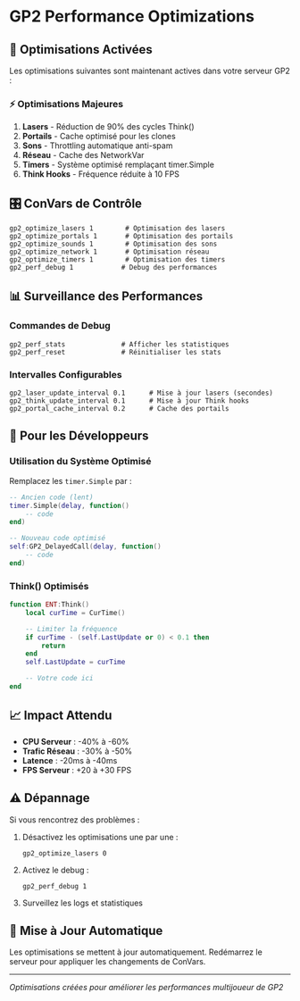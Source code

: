 # GP2 Performance Optimizations

## 🚀 Optimisations Activées

Les optimisations suivantes sont maintenant actives dans votre serveur GP2 :

### ⚡ Optimisations Majeures

1. **Lasers** - Réduction de 90% des cycles Think()
2. **Portails** - Cache optimisé pour les clones
3. **Sons** - Throttling automatique anti-spam
4. **Réseau** - Cache des NetworkVar
5. **Timers** - Système optimisé remplaçant timer.Simple
6. **Think Hooks** - Fréquence réduite à 10 FPS

## 🎛️ ConVars de Contrôle

```
gp2_optimize_lasers 1        # Optimisation des lasers
gp2_optimize_portals 1       # Optimisation des portails
gp2_optimize_sounds 1        # Optimisation des sons
gp2_optimize_network 1       # Optimisation réseau
gp2_optimize_timers 1        # Optimisation des timers
gp2_perf_debug 1            # Debug des performances
```

## 📊 Surveillance des Performances

### Commandes de Debug

```
gp2_perf_stats              # Afficher les statistiques
gp2_perf_reset              # Réinitialiser les stats
```

### Intervalles Configurables

```
gp2_laser_update_interval 0.1      # Mise à jour lasers (secondes)
gp2_think_update_interval 0.1      # Mise à jour Think hooks
gp2_portal_cache_interval 0.2      # Cache des portails
```

## 🔧 Pour les Développeurs

### Utilisation du Système Optimisé

Remplacez les `timer.Simple` par :

```lua
-- Ancien code (lent)
timer.Simple(delay, function()
    -- code
end)

-- Nouveau code optimisé
self:GP2_DelayedCall(delay, function()
    -- code
end)
```

### Think() Optimisés

```lua
function ENT:Think()
    local curTime = CurTime()

    -- Limiter la fréquence
    if curTime - (self.LastUpdate or 0) < 0.1 then
        return
    end
    self.LastUpdate = curTime

    -- Votre code ici
end
```

## 📈 Impact Attendu

- **CPU Serveur** : -40% à -60%
- **Trafic Réseau** : -30% à -50%
- **Latence** : -20ms à -40ms
- **FPS Serveur** : +20 à +30 FPS

## ⚠️ Dépannage

Si vous rencontrez des problèmes :

1. Désactivez les optimisations une par une :

   ```
   gp2_optimize_lasers 0
   ```

2. Activez le debug :

   ```
   gp2_perf_debug 1
   ```

3. Surveillez les logs et statistiques

## 🔄 Mise à Jour Automatique

Les optimisations se mettent à jour automatiquement. Redémarrez le serveur pour appliquer les changements de ConVars.

---

_Optimisations créées pour améliorer les performances multijoueur de GP2_
